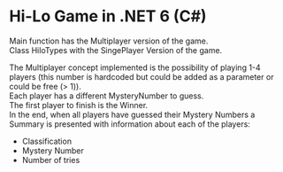 # Hi-Lo Game in .NET 6 (C#)


Main function has the Multiplayer version of the game. <br />
Class HiloTypes with the SingePlayer Version of the game. <br />

The Multiplayer concept implemented is the possibility of playing 1-4 players (this number is hardcoded but could be added as a parameter or could be free (> 1)). <br />
Each player has a different MysteryNumber to guess. <br />
The first player to finish is the Winner. <br />
In the end, when all players have guessed their Mystery Numbers a Summary is presented with information about each of the players:
  - Classification
  - Mystery Number
  - Number of tries
